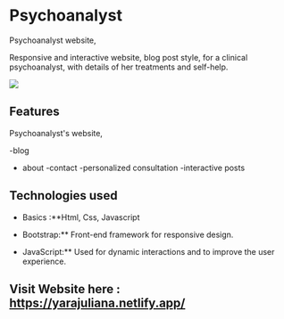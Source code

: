 # Psychoanalyst

Psychoanalyst website,

Responsive and interactive website, blog post style, for a clinical psychoanalyst, with details of her treatments and self-help. 


<img src="/Psi-site/yara.png">

## Features

Psychoanalyst's website,

-blog
- about
-contact
-personalized consultation
-interactive posts

## Technologies used

- Basics :**Html, Css, Javascript

- Bootstrap:** Front-end framework for responsive design.
  
- JavaScript:** Used for dynamic interactions and to improve the user experience.


## Visit Website here : https://yarajuliana.netlify.app/
